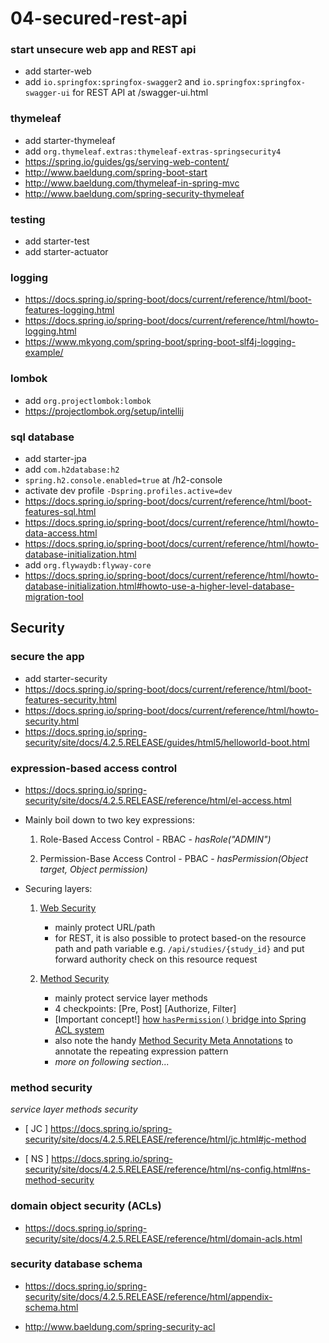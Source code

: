 # 04-secured-rest-api

### start unsecure web app and REST api

- add starter-web
- add `io.springfox:springfox-swagger2` and `io.springfox:springfox-swagger-ui` for REST API at /swagger-ui.html


### thymeleaf

- add starter-thymeleaf
- add `org.thymeleaf.extras:thymeleaf-extras-springsecurity4`
- https://spring.io/guides/gs/serving-web-content/
- http://www.baeldung.com/spring-boot-start
- http://www.baeldung.com/thymeleaf-in-spring-mvc
- http://www.baeldung.com/spring-security-thymeleaf

### testing

- add starter-test
- add starter-actuator


### logging

- https://docs.spring.io/spring-boot/docs/current/reference/html/boot-features-logging.html
- https://docs.spring.io/spring-boot/docs/current/reference/html/howto-logging.html
- https://www.mkyong.com/spring-boot/spring-boot-slf4j-logging-example/


### lombok

- add `org.projectlombok:lombok`
- https://projectlombok.org/setup/intellij


### sql database

- add starter-jpa
- add `com.h2database:h2`
- `spring.h2.console.enabled=true` at /h2-console
- activate dev profile `-Dspring.profiles.active=dev`
- https://docs.spring.io/spring-boot/docs/current/reference/html/boot-features-sql.html
- https://docs.spring.io/spring-boot/docs/current/reference/html/howto-data-access.html
- https://docs.spring.io/spring-boot/docs/current/reference/html/howto-database-initialization.html
- add `org.flywaydb:flyway-core`
- https://docs.spring.io/spring-boot/docs/current/reference/html/howto-database-initialization.html#howto-use-a-higher-level-database-migration-tool


## Security

### secure the app

- add starter-security
- https://docs.spring.io/spring-boot/docs/current/reference/html/boot-features-security.html
- https://docs.spring.io/spring-boot/docs/current/reference/html/howto-security.html
- https://docs.spring.io/spring-security/site/docs/4.2.5.RELEASE/guides/html5/helloworld-boot.html


### expression-based access control

- https://docs.spring.io/spring-security/site/docs/4.2.5.RELEASE/reference/html/el-access.html

- Mainly boil down to two key expressions:
  1. Role-Based Access Control - RBAC - _hasRole("ADMIN")_
  
  2. Permission-Base Access Control - PBAC - _hasPermission(Object target, Object permission)_

- Securing layers:

  1. [Web Security](https://docs.spring.io/spring-security/site/docs/4.2.5.RELEASE/reference/html/el-access.html#el-access-web) 
      - mainly protect URL/path
      - for REST, it is also possible to protect based-on the resource path and path variable e.g. `/api/studies/{study_id}` and put forward authority check on this resource request
    
  2. [Method Security](https://docs.spring.io/spring-security/site/docs/4.2.5.RELEASE/reference/html/el-access.html#method-security-expressions)
     - mainly protect service layer methods
     - 4 checkpoints: [Pre, Post] [Authorize, Filter]
     - [Important concept!] [how `hasPermission()` bridge into Spring ACL system](https://docs.spring.io/spring-security/site/docs/4.2.5.RELEASE/reference/html/el-access.html#el-method-built-in)
      - also note the handy [Method Security Meta Annotations](https://docs.spring.io/spring-security/site/docs/4.2.5.RELEASE/reference/html/el-access.html#method-security-meta-annotations) to annotate the repeating expression pattern
      - _more on following section..._


### method security

_service layer methods security_

- [ JC ] https://docs.spring.io/spring-security/site/docs/4.2.5.RELEASE/reference/html/jc.html#jc-method

- [ NS ] https://docs.spring.io/spring-security/site/docs/4.2.5.RELEASE/reference/html/ns-config.html#ns-method-security


### domain object security (ACLs)

- https://docs.spring.io/spring-security/site/docs/4.2.5.RELEASE/reference/html/domain-acls.html


### security database schema

- https://docs.spring.io/spring-security/site/docs/4.2.5.RELEASE/reference/html/appendix-schema.html

- http://www.baeldung.com/spring-security-acl


